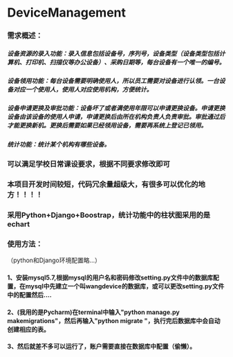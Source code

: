 # DeviceManagement

### 需求概述：
##### 设备资源的录入功能：录入信息包括设备号，序列号，设备类型（设备类型包括计算机、打印机、扫描仪等办公设备）、采购日期等，每台设备有一个唯一的编号。
##### 设备领用功能：每台设备需要明确使用人，所以员工需要对设备进行认领。一台设备对应一个使用人，使用人对应使用机构，方便统计。
##### 设备申请更换及审批功能：设备坏了或者满使用年限可以申请更换设备。申请更换设备由该设备的使用人申请，申请更换后由所在机构负责人负责审批。审批通过后才能更换新机。更换后需要如果已经领用设备，需要再系统上登记已领用。
##### 统计功能：统计某个机构有哪些设备。

### 可以满足学校日常课设要求，根据不同要求修改即可
### 本项目开发时间较短，代码冗余量超级大，有很多可以优化的地方！！！！
### 采用Python+Django+Boostrap，统计功能中的柱状图采用的是echart

### 使用方法：
（python和Django环境配置略...）
#### 1、安装mysql5.7,根据mysql的用户名和密码修改setting.py文件中的数据库配置，在mysql中先建立一个叫wangdevice的数据库，或可以更改setting.py文件中的配置然后....
#### 2、(我用的是Pycharm)在terminal中输入"python manage.py makemigrations"，然后再输入"python migrate "，执行完后数据库中会自动创建相应的表。
#### 3、然后就差不多可以运行了，账户需要直接在数据库中配置（偷懒）。
